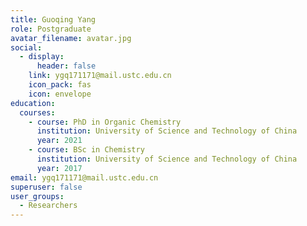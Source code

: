 ```yaml
---
title: Guoqing Yang
role: Postgraduate
avatar_filename: avatar.jpg
social:
  - display:
      header: false
    link: ygq171171@mail.ustc.edu.cn
    icon_pack: fas
    icon: envelope
education:
  courses:
    - course: PhD in Organic Chemistry
      institution: University of Science and Technology of China
      year: 2021
    - course: BSc in Chemistry
      institution: University of Science and Technology of China
      year: 2017
email: ygq171171@mail.ustc.edu.cn
superuser: false
user_groups:
  - Researchers
---
```

